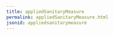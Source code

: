 ```yaml
---
title: appliedSanitaryMeasure
permalink: appliedSanitaryMeasure.html
jsonid: appliedsanitarymeasure
---
```


